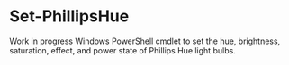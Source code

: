 # Set-PhillipsHue
Work in progress Windows PowerShell cmdlet to set the hue, brightness, saturation, effect, and power state of Phillips Hue light bulbs.
